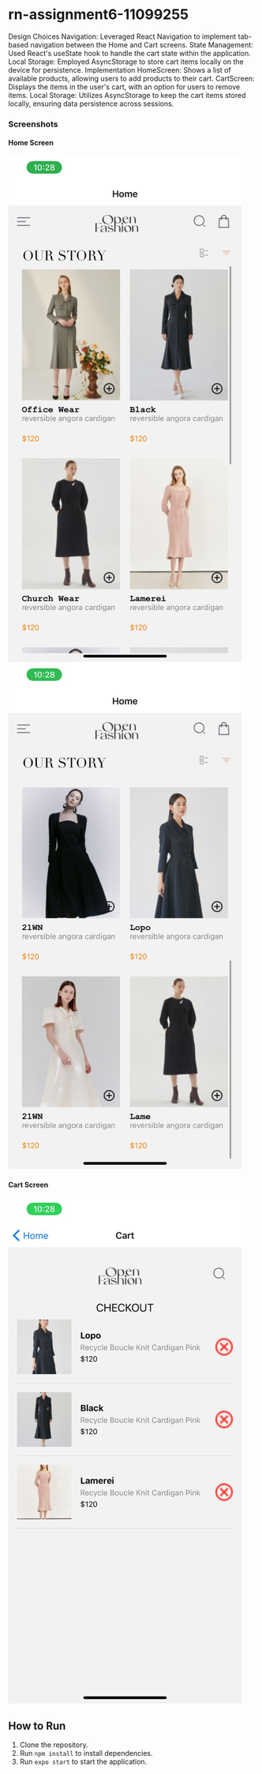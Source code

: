 # rn-assignment6-11099255

Design Choices
Navigation: Leveraged React Navigation to implement tab-based navigation between the Home and Cart screens.
State Management: Used React's useState hook to handle the cart state within the application.
Local Storage: Employed AsyncStorage to store cart items locally on the device for persistence.
Implementation
HomeScreen: Shows a list of available products, allowing users to add products to their cart.
CartScreen: Displays the items in the user's cart, with an option for users to remove items.
Local Storage: Utilizes AsyncStorage to keep the cart items stored locally, ensuring data persistence across sessions.

### Screenshots

#### Home Screen

![Home Screen](./assets/Home-screen.jpg)
![Home Screen](./assets/Home-screen2.jpg)

#### Cart Screen

![Cart Screen](./assets/Cart-screen.jpg)

## How to Run

1. Clone the repository.
2. Run `npm install` to install dependencies.
3. Run `expo start` to start the application.
